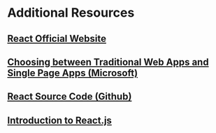 # Additional Resources

## [React Official Website](https://react.dev)

## [Choosing between Traditional Web Apps and Single Page Apps (Microsoft)](https://docs.microsoft.com/en-us/dotnet/architecture/modern-web-apps-azure/choose-between-traditional-web-and-single-page-apps)

## [React Source Code (Github)](https://github.com/facebook/react)

## [Introduction to React.js](https://youtu.be/XxVg_s8xAms)
